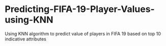 # Predicting-FIFA-19-Player-Values-using-KNN
Using KNN algorithm to predict value of players in FIFA 19 based on top 10 indicative attributes
